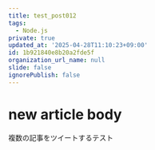 ```yaml
---
title: test_post012
tags:
  - Node.js
private: true
updated_at: '2025-04-28T11:10:23+09:00'
id: 1b921840e8b20a2fde5f
organization_url_name: null
slide: false
ignorePublish: false
---
```

# new article body
複数の記事をツイートするテスト

